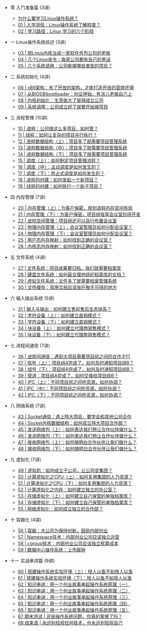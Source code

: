 <!-- - [Overview](linux_operating_system/overview.md) -->

- 零 入门准备篇 (3讲)

  - [为什么要学习Linux操作系统？](linux_operating_system/section00/article00.md)
  - [01 | 入学测验：Linux操作系统了解程度？](linux_operating_system/section00/article01.md)
  - [02 | 学习路径：Linux 学习的六个阶段](linux_operating_system/section00/article02.md)

<!-- - 核心原理篇： -->
- 一 Linux操作系统综述 (3讲)

  - [03 | 把Linux内核当成一家软件外包公司的老板](linux_operating_system/section01/article03.md)
  - [04 | 几个Linux命令：每家公司都有自己的黑话](linux_operating_system/section01/article04.md)
  - [05 | 几个系统调用：公司能接哪些类型的项目？](linux_operating_system/section01/article05.md)


- 二 系统初始化 (4讲)

  - [06 | x86架构：有了开放的架构，才能打造开放的营商环境](linux_operating_system/section02/article06.md)
  - [07 | 从BIOS到bootloader：创业伊始，有活儿老板自己上](linux_operating_system/section02/article07.md)
  - [08 | 内核初始化：生意做大了就得成立公司](linux_operating_system/section02/article08.md)
  - [09 | 系统调用：公司成立好了就要开始接项目](linux_operating_system/section02/article09.md)

- 三 进程管理 (10讲)

  - [10 | 进程：公司接这么多项目，如何管？](linux_operating_system/section03/article10.md)
  - [11 | 线程：如何让复杂的项目并行执行？](linux_operating_system/section03/article11.md)
  - [12 | 进程数据结构（上）：项目多了就需要项目管理系统](linux_operating_system/section03/article12.md)
  - [13 | 进程数据结构（中）：项目多了就需要项目管理系统](linux_operating_system/section03/article13.md)
  - [14 | 进程数据结构（下）：项目多了就需要项目管理系统](linux_operating_system/section03/article14.md)
  - [15 | 调度（上）：如何制定项目管理流程？](linux_operating_system/section03/article15.md)
  - [16 | 调度（中）：主动调度是如何发生的？](linux_operating_system/section03/article16.md)
  - [17 | 调度（下）：抢占式调度是如何发生的？](linux_operating_system/section03/article17.md)
  - [18 | 进程的创建：如何发起一个新项目？](linux_operating_system/section03/article18.md)
  - [19 | 线程的创建：如何执行一个新子项目？](linux_operating_system/section03/article19.md)

- 四 内存管理 (7讲)

  - [20 | 内存管理（上）：为客户保密，规划进程内存空间布局](linux_operating_system/section04/article20.md)
  - [21 | 内存管理（下）：为客户保密，项目组独享会议室封闭开发](linux_operating_system/section04/article21.md)
  - [22 | 进程空间管理：项目组还可以自行布置会议室](linux_operating_system/section04/article22.md)
  - [23 | 物理内存管理（上）：会议室管理员如何分配会议室？](linux_operating_system/section04/article23.md)
  - [24 | 物理内存管理（下）：会议室管理员如何分配会议室？](linux_operating_system/section04/article24.md)
  - [25 | 用户态内存映射：如何找到正确的会议室？](linux_operating_system/section04/article25.md)
  - [26 | 内核态内存映射：如何找到正确的会议室？](linux_operating_system/section04/article26.md)

- 五 文件系统 (4讲)

  - [27 | 文件系统：项目成果要归档，我们就需要档案库](linux_operating_system/section05/article27.md)
  - [28 | 硬盘文件系统：如何最合理地组织档案库的文档？](linux_operating_system/section05/article28.md)
  - [29 | 虚拟文件系统：文件多了就需要档案管理系统](linux_operating_system/section05/article29.md)
  - [30 | 文件缓存：常用文档应该放在触手可得的地方](linux_operating_system/section05/article30.md)

- 六 输入输出系统 (5讲)

  - [31 | 输入与输出：如何建立售前售后生态体系？](linux_operating_system/section06/article31.md)
  - [32 | 字符设备（上）：如何建立直销模式？](linux_operating_system/section06/article32.md)
  - [33 | 字符设备（下）：如何建立直销模式？](linux_operating_system/section06/article33.md)
  - [34 | 块设备（上）：如何建立代理商销售模式？](linux_operating_system/section06/article34.md)
  - [35 | 块设备（下）：如何建立代理商销售模式？](linux_operating_system/section06/article35.md)

- 七 进程间通信 (7讲)

  - [36 | 进程间通信：遇到大项目需要项目组之间的合作才行](linux_operating_system/section07/article36.md)
  - [37 | 信号（上）：项目组A完成了，如何及时通知项目组B？](linux_operating_system/section07/article37.md)
  - [38 | 信号（下）：项目组A完成了，如何及时通知项目组B？](linux_operating_system/section07/article38.md)
  - [39 | 管道：项目组A完成了，如何交接给项目组B？](linux_operating_system/section07/article39.md)
  - [40 | IPC（上）：不同项目组之间抢资源，如何协调？](linux_operating_system/section07/article40.md)
  - [41 | IPC（中）：不同项目组之间抢资源，如何协调？](linux_operating_system/section07/article41.md)
  - [42 | IPC（下）：不同项目组之间抢资源，如何协调？](linux_operating_system/section07/article42.md)

- 八 网络系统 (7讲)

  <!-- - [43 预习 | Socket通信之网络协议基本原理](linux_operating_system/section08/article43.md) -->
  - [43 | Socket通信：遇上特大项目，要学会和其他公司合作](linux_operating_system/section08/article43.md)
  - [44 | Socket内核数据结构：如何成立特大项目合作部？](linux_operating_system/section08/article44.md)
  - [45 | 发送网络包（上）：如何表达我们想让合作伙伴做什么？](linux_operating_system/section08/article45.md)
  - [46 | 发送网络包（下）：如何表达我们想让合作伙伴做什么？](linux_operating_system/section08/article46.md)
  - [47 | 接收网络包（上）：如何搞明白合作伙伴让我们做什么？](linux_operating_system/section08/article47.md)
  - [48 | 接收网络包（下）：如何搞明白合作伙伴让我们做什么？](linux_operating_system/section08/article48.md)

- 九 虚拟化 (7讲)

  - [49 | 虚拟机：如何成立子公司，让公司变集团？](linux_operating_system/section09/article49.md)
  - [50 | 计算虚拟化之CPU（上）：如何复用集团的人力资源？](linux_operating_system/section09/article50.md)
  - [51 | 计算虚拟化之CPU（下）：如何复用集团的人力资源？](linux_operating_system/section09/article51.md)
  - [52 | 计算虚拟化之内存：如何建立独立的办公室？](linux_operating_system/section09/article52.md)
  - [53 | 存储虚拟化（上）：如何建立自己保管的单独档案库？](linux_operating_system/section09/article53.md)
  - [54 | 存储虚拟化（下）：如何建立自己保管的单独档案库？](linux_operating_system/section09/article54.md)
  - [55 | 网络虚拟化：如何成立独立的合作部？](linux_operating_system/section09/article55.md)

- 十 容器化 (4讲)

  - [56 | 容器：大公司为保持创新，鼓励内部创业](linux_operating_system/section10/article56.md)
  - [57 | Namespace技术：内部创业公司应该独立运营](linux_operating_system/section10/article57.md)
  - [58 | cgroup技术：内部创业公司应该独立核算成本](linux_operating_system/section10/article58.md)
  - [59 | 数据中心操作系统：上市敲钟](linux_operating_system/section10/article59.md)

- 十一 实战串讲篇 (9讲)

  - [60 | 搭建操作系统实验环境（上）：授人以鱼不如授人以渔](linux_operating_system/section11/article60.md)
  - [61 | 搭建操作系统实验环境（下）：授人以鱼不如授人以渔](linux_operating_system/section11/article61.md)
  - [62 | 知识串讲：用一个创业故事串起操作系统原理（一）](linux_operating_system/section11/article62.md)
  - [63 | 知识串讲：用一个创业故事串起操作系统原理（二）](linux_operating_system/section11/article63.md)
  - [64 | 知识串讲：用一个创业故事串起操作系统原理（三）](linux_operating_system/section11/article64.md)
  - [65 | 知识串讲：用一个创业故事串起操作系统原理（四）](linux_operating_system/section11/article65.md)
  - [66 | 知识串讲：用一个创业故事串起操作系统原理（五）](linux_operating_system/section11/article66.md)
  - [67 期末测试 | 这些操作系统问题，你真的掌握了吗？](linux_operating_system/section11/article67.md)
  - [68 结束语 | 永远别轻视任何技术，也永远别轻视自己](linux_operating_system/section11/article68.md)
